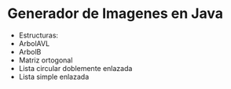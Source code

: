 # Generador de Imagenes en Java

- Estructuras:
- ArbolAVL
- ArbolB
- Matriz ortogonal
- Lista circular doblemente enlazada
- Lista simple enlazada
